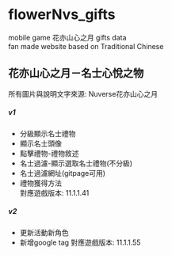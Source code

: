 # flowerNvs_gifts
mobile game 花亦山心之月 gifts data  
fan made website based on Traditional Chinese  

## 花亦山心之月－名士心悅之物  
所有圖片與說明文字來源: Nuverse花亦山心之月  
##### v1
- 分級顯示名士禮物  
- 顯示名士頭像  
- 點擊禮物-禮物敘述  
- 名士過濾-顯示選取名士禮物(不分級)  
- 名士過濾網址(gitpage可用)  
- 禮物獲得方法  
對應遊戲版本: 11.1.1.41
##### v2
- 更新活動新角色
- 新增google tag
對應遊戲版本: 11.1.1.55
